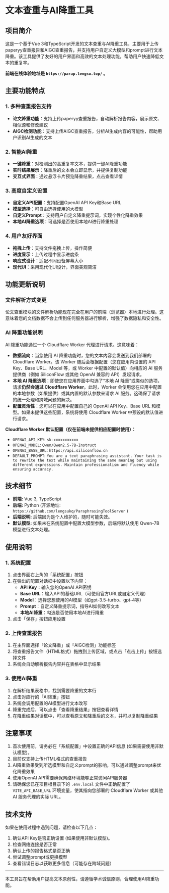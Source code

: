 # 文本查重与AI降重工具 

## 项目简介 

这是一个基于Vue 3和TypeScript开发的文本查重与AI降重工具，主要用于上传paperyy查重报告和AIGC查重报告，并支持用户自定义大模型和prompt进行文本降重。该工具提供了友好的用户界面和高效的文本处理功能，帮助用户快速降低文本的重复率。 

**前端在线体验地址是 `https://parap.lengsu.top/` 。** 

## 主要功能特点 

### 1. 多种查重报告支持 

-   **论文降重功能**：支持上传paperyy查重报告，自动解析报告内容，展示原文、相似源和修改建议 
-   **AIGC检测功能**：支持上传AIGC查重报告，分析AI生成内容的可能性，帮助用户识别AI生成的文本 

### 2. 智能AI降重 

-   **一键降重**：对检测出的高重复率文本，提供一键AI降重功能 
-   **实时结果展示**：降重后的文本会立即显示，并提供复制功能 
-   **交互式界面**：通过悬浮卡片预览降重结果，点击查看详情 

### 3. 高度自定义设置 

-   **自定义API配置**：支持配置OpenAI API Key和Base URL 
-   **模型选择**：可自由选择使用的大模型 
-   **自定义Prompt**：支持用户自定义降重提示词，实现个性化降重效果 
-   **本地AI降重选项**：可选择是否使用本地AI进行降重处理 

### 4. 用户友好界面 

-   **拖拽上传**：支持文件拖拽上传，操作简便 
-   **进度显示**：上传过程中显示进度条 
-   **响应式设计**：适配不同设备屏幕大小 
-   **现代UI**：采用现代化UI设计，界面美观简洁 

## 功能更新说明

### 文件解析方式变更

论文查重模块的文件解析功能现在完全在用户的前端（浏览器）本地进行处理。这意味着您的文档数据不会上传到任何服务器进行解析，增强了数据隐私和安全性。

### AI 降重功能说明

AI 降重功能通过一个 Cloudflare Worker 代理进行请求。这意味着：

- **数据流向**：当您使用 AI 降重功能时，您的文本内容会发送到我们部署的 Cloudflare Worker。该 Worker 随后会根据配置（您在应用内设置的 API Key、Base URL、Model 等，或 Worker 中配置的默认值）向相应的 AI 服务提供商（例如 SiliconFlow 或其他 OpenAI 兼容的 API）发起请求。
- **本地 AI 降重选项**：即使您在应用界面中勾选了“本地 AI 降重”或类似的选项，请求**仍然会通过 Cloudflare Worker**。此时，Worker 会使用您在应用中配置的本地参数（如果提供）或其内置的默认参数来请求 AI 服务。这确保了请求的统一处理和跨域问题的解决。
- **配置灵活性**：您可以在应用中配置自己的 OpenAI API Key、Base URL 和模型。如果未提供这些配置，系统将使用 Cloudflare Worker 中预设的默认值进行请求。

**Cloudflare Worker 默认配置（仅在前端未提供相应配置时使用）：**

-   `OPENAI_API_KEY`: `sk-xxxxxxxxxxx`
-   `OPENAI_MODEL`: `Qwen/Qwen2.5-7B-Instruct`
-   `OPENAI_BASE_URL`: `https://api.siliconflow.cn`
-   `DEFAULT_PROMPT`: `You are a text paraphrasing assistant. Your task is to rewrite the text while maintaining the same meaning but using different expressions. Maintain professionalism and fluency while ensuring accuracy.`

## 技术细节 

*   **前端:** Vue 3, TypeScript 
*   **后端:** Python (开源地址: `https://github.com/lengsukq/ParaphrasingToolServer` ) 
*   **后端说明:** 后端因为是个人维护的，随时可能失效。 
*   **默认模型:**  如果未在系统配置中配置大模型参数，后端将默认使用 Qwen-7B 模型进行文本处理。 

## 使用说明 

### 1. 系统配置 

1.  点击界面右上角的「系统配置」按钮 
2.  在弹出的配置对话框中设置以下内容： 
     -   **API Key**：输入您的OpenAI API密钥 
     -   **Base URL**：输入API的基础URL（可使用官方URL或自定义代理） 
     -   **Model**：选择您想使用的AI模型（如gpt-3.5-turbo、gpt-4等） 
     -   **Prompt**：自定义降重提示词，指导AI如何改写文本 
     -   **本地AI降重**：勾选是否使用本地AI进行降重 
3.  点击「保存」按钮应用设置 

### 2. 上传查重报告 

1.  在主界面选择「论文降重」或「AIGC检测」功能标签 
2.  将查重报告文件（HTML格式）拖拽到上传区域，或点击「点击上传」按钮选择文件 
3.  系统会自动解析报告内容并在表格中显示结果 

### 3. 使用AI降重 

1.  在解析结果表格中，找到需要降重的文本行 
2.  点击对应行的「AI降重」按钮 
3.  系统会调用配置的AI模型进行文本改写 
4.  降重完成后，可以点击「查看降重结果」按钮查看详情 
5.  在降重结果对话框中，可以查看原文和降重后的文本，并可以复制降重结果 

## 注意事项 

1.  首次使用前，请务必在「系统配置」中设置正确的API信息 (如果需要使用非默认模型)。 
2.  目前仅支持上传HTML格式的查重报告 
3.  AI降重效果受到所选模型和自定义prompt的影响，可以通过调整prompt来优化降重效果 
4.  使用OpenAI API需要确保网络环境能够正常访问API服务器 
5.  请确保您已在项目根目录下的 `.env.local` 文件中正确配置了 `VITE_API_BASE_URL` 环境变量，使其指向您部署的 Cloudflare Worker 或其他 AI 服务代理的实际 URL。

## 技术支持 

如果在使用过程中遇到问题，请检查以下几点： 

1.  确认API Key是否正确设置 (如果使用非默认模型)。 
2.  检查网络连接是否正常 
3.  确认上传的报告格式是否正确 
4.  尝试调整prompt或更换模型 
5.  查看错误日志以获取更多信息（可能存在跨域问题） 

--- 

本工具旨在帮助用户提高文本原创性，请遵循学术诚信原则，合理使用AI降重功能。
